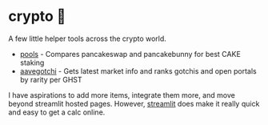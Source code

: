 # crypto 💸

A few little helper tools across the crypto world.

* [pools](https://share.streamlit.io/alexjj/crypto/pools.py) - Compares pancakeswap and pancakebunny for best CAKE staking
* [aavegotchi](http://gotchi.uk.to) - Gets latest market info and ranks gotchis and open portals by rarity per GHST

I have aspirations to add more items, integrate them more, and move beyond streamlit hosted pages.
However, [streamlit](https://streamlit.io/) does make it really quick and easy to get a calc online.
